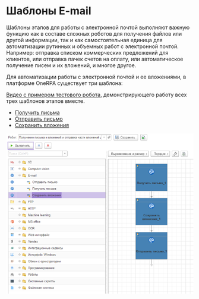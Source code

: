# Шаблоны E-mail

Шаблоны этапов для работы с электронной почтой выполняют важную функцию как в составе сложных роботов для получения файлов или другой информации, так и как самостоятельная единица для автоматизации рутинных и объемных работ с электронной почтой. Например: отправка списком коммерческих предложений для клиентов, или отправка пачек счетов на оплату, или автоматическое получение писем и их вложений, и многое другое.&#x20;

Для автоматизации работы с электронной почтой и ее вложениями, в платформе OneRPA существует три шаблона:

[Видео с примером тестового робота](https://files.gitbook.com/v0/b/gitbook-x-prod.appspot.com/o/spaces%2F-M6ZxAmaxODS4CigF0WD%2Fuploads%2Fn0aLeIU318duDOP0Cs4E%2F%D0%A0%D0%B0%D0%B1%D0%BE%D1%82%D0%B0%20%D1%81%20e-mail.mp4?alt=media\&token=3433577c-bb74-4ade-b56f-075ae60e850e), демонстрирующего работу всех трех шаблонов этапов вместе.

* [Получить письма](shablony-e-mail/poluchit-pisma.md)
* [Отправить письмо](shablony-e-mail/otpravit-pismo.md)
* [Сохранить вложения](shablony-e-mail/sokhranit-vlozheniya.md)

![](../../../.gitbook/assets/Общее-робот.png)
